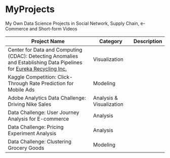 # MyProjects
My Own Data Science Projects in Social Network, Supply Chain, e-Commerce and Short-form Videos  

| Project Name | Category | Description | 
| ------------- | ------------- | ------------- |
| Center for Data and Computing (CDAC): Detecting Anomalies and Establishing Data Pipelines for [Eureka Recycling Inc.](https://eureka-dash.uc.r.appspot.com/tab1)  | Visualization | |
| Kaggle Competition: Click-Through Rate Prediction for Mobile Ads | Modeling | |
| Adobe Analytics Data Challenge: Driving Nike Sales | Analysis & Visualization | |
| Data Challenge: User Journey Analysis for E-commerce | Analysis | |
| Data Challenge: Pricing Experiment Analysis | Analysis | |
| Data Challenge: Clustering Grocery Goods | Modeling | |
